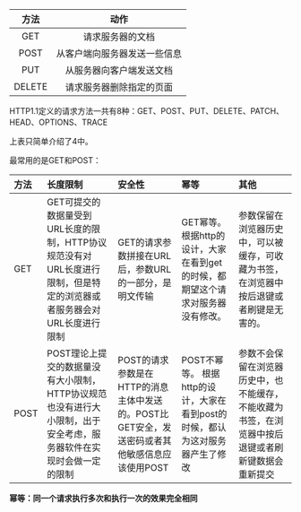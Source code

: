 | **方法** | **动作** |
| :---: | :---: |
| GET | 请求服务器的文档 |
| POST | 从客户端向服务器发送一些信息 |
| PUT | 从服务器向客户端发送文档 |
| DELETE | 请求服务器删除指定的页面 |

HTTP1.1定义的请求方法一共有8种：GET、POST、PUT、DELETE、PATCH、HEAD、OPTIONS、TRACE

上表只简单介绍了4中。

最常用的是GET和POST：

| **方法** | **长度限制** | **安全性** | **幂等** | **其他** |
| :--- | :--- | :--- | :--- | :--- |
| GET | GET可提交的数据量受到URL长度的限制，HTTP协议规范没有对URL长度进行限制，但是特定的浏览器或者服务器会对URL长度进行限制 | GET的请求参数拼接在URL后，参数URL的一部分，是明文传输 | GET幂等。根据http的设计，大家在看到get的时候，都期望这个请求对服务器没有修改。 | 参数保留在浏览器历史中，可以被缓存，可收藏为书签，在浏览器中按后退键或者刷键是无害的。 |
| POST | POST理论上提交的数据量没有大小限制，HTTP协议规范也没有进行大小限制，出于安全考虑，服务器软件在实现时会做一定的限制 | POST的请求参数是在HTTP的消息主体中发送的。POST比GET安全，发送密码或者其他敏感信息应该使用POST | POST不幂等。         根据http的设计，大家在看到post的时候，都认为这对服务器产生了修改 | 参数不会保留在浏览器历史中，也不能缓存，不能收藏为书签，在浏览器中按后退键或者刷新键数据会重新提交 |



**幂等：同一个请求执行多次和执行一次的效果完全相同**

